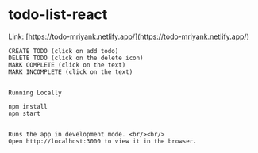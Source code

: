 # todo-list-react

Link: [https://todo-mriyank.netlify.app/](https://todo-mriyank.netlify.app/) <br/>

```
CREATE TODO (click on add todo) 
DELETE TODO (click on the delete icon)
MARK COMPLETE (click on the text)
MARK INCOMPLETE (click on the text)


Running Locally

npm install
npm start


Runs the app in development mode. <br/><br/>
Open http://localhost:3000 to view it in the browser.

```
